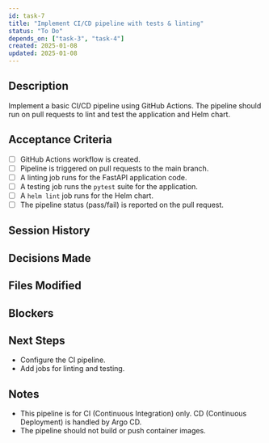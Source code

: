 ```yaml
---
id: task-7
title: "Implement CI/CD pipeline with tests & linting"
status: "To Do"
depends_on: ["task-3", "task-4"]
created: 2025-01-08
updated: 2025-01-08
---
```


## Description

Implement a basic CI/CD pipeline using GitHub Actions. The pipeline should run on pull requests to lint and test the application and Helm chart.

## Acceptance Criteria

- [ ] GitHub Actions workflow is created.
- [ ] Pipeline is triggered on pull requests to the main branch.
- [ ] A linting job runs for the FastAPI application code.
- [ ] A testing job runs the `pytest` suite for the application.
- [ ] A `helm lint` job runs for the Helm chart.
- [ ] The pipeline status (pass/fail) is reported on the pull request.

## Session History

<!-- Update as work progresses -->

## Decisions Made

<!-- Document key implementation decisions -->

## Files Modified

<!-- Track all file changes -->

## Blockers

<!-- Document any blockers encountered -->

## Next Steps

- Configure the CI pipeline.
- Add jobs for linting and testing.

## Notes

- This pipeline is for CI (Continuous Integration) only. CD (Continuous Deployment) is handled by Argo CD.
- The pipeline should not build or push container images.
